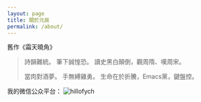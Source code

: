 ```yaml
---
layout: page
title: 關於元辰
permalink: /about/
---
```


舊作《霜天曉角》

> 詩韻難統。
> 筆下誠惶恐。
> 讀史黑白顛倒，觀周隋、嘆周宋。
>
> 當肉對酒夢。
> 手無縛雞勇。
> 生命在於折騰，Emacs黨，鍵盤控。


我的微信公众平台：
![hillofych](https://jianguoyun.com/c/tblv2/CJX8FxIg8ypRjx9FgU1UYqGRV-pyYoaaPtwOjgvFBNgE_LWHkIA/9U-ODwHeqAE/l)
